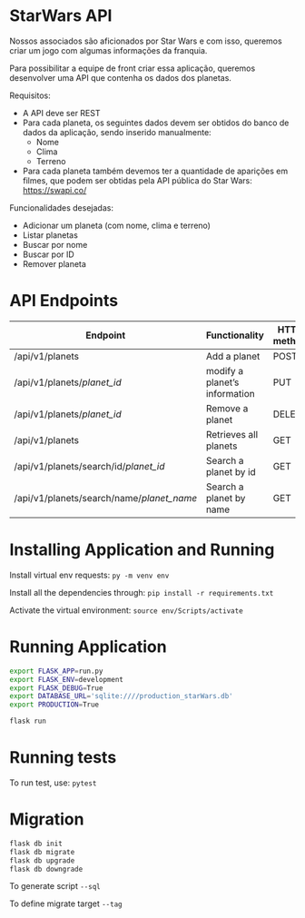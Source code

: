 # StarWars API   
Nossos associados são aficionados por Star Wars e com isso, queremos criar um jogo com algumas informações da franquia.

Para possibilitar a equipe de front criar essa aplicação, queremos desenvolver uma API que contenha os dados dos planetas. 

Requisitos:
- A API deve ser REST
- Para cada planeta, os seguintes dados devem ser obtidos do banco de dados da aplicação, sendo inserido manualmente:
	* Nome
	* Clima
	* Terreno
- Para cada planeta também devemos ter a quantidade de aparições em filmes, que podem ser obtidas pela API pública do Star Wars: https://swapi.co/

Funcionalidades desejadas: 

- Adicionar um planeta (com nome, clima e terreno)
- Listar planetas
- Buscar por nome
- Buscar por ID
- Remover planeta


# API Endpoints
|Endpoint                                   | Functionality                      |HTTP method 
|-------------------------------------------|------------------------------------|-------------
|/api/v1/planets                            |Add a planet                        |POST        
|/api/v1/planets/*planet_id*                |modify a planet’s information       |PUT
|/api/v1/planets/*planet_id*                |Remove a planet                     |DELETE
|/api/v1/planets                            |Retrieves all planets               |GET
|/api/v1/planets/search/id/*planet_id*      |Search a planet by id               |GET
|/api/v1/planets/search/name/*planet_name*  |Search a planet by name             |GET


# Installing Application and Running
Install virtual env requests: `py -m venv env`

Install all the dependencies through: `pip install -r requirements.txt`

Activate the virtual environment: `source env/Scripts/activate`


# Running Application
```sh
export FLASK_APP=run.py
export FLASK_ENV=development
export FLASK_DEBUG=True
export DATABASE_URL='sqlite:////production_starWars.db'
export PRODUCTION=True

flask run
```


# Running tests      
To run test, use: `pytest`


# Migration
```sh
flask db init
flask db migrate
flask db upgrade
flask db downgrade
```

To generate script `--sql`

To define migrate target `--tag`
